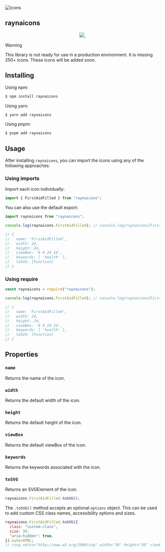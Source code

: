![icons](https://raw.githubusercontent.com/writeens/raynaicons/main/assets/icons.png)

## raynaicons

<p align="center">
  <a href="https://github.com/writeens/raynaicons/blob/master/license">
    <img src="https://img.shields.io/badge/License-MIT-yellow.svg" />
  </a>
  <a aria-label="build status" href="https://github.com/writeens/raynaicons/actions/workflows/ci.yml">
    <img alt="" src="https://github.com/writeens/raynaicons/actions/workflows/ci.yml/badge.svg?branch=main&event=push" />
  </a>
</p>

> [!WARNING]  
> This library is not ready for use in a production environment. It is missing 250+ icons. These icons will be added soon.

## Installing

Using npm:

```bash
$ npm install raynaicons
```

Using yarn:

```bash
$ yarn add raynaicons
```

Using pnpm:

```bash
$ pnpm add raynaicons
```

## Usage

After installing `raynaicons`, you can import the icons using any of the following approaches:

### Using imports

Import each icon individually:

```js
import { FirstAidFilled } from "raynaicons";
```

You can also use the default export:

```js
import raynaicons from "raynaicons";

console.log(raynaicons.FirstAidFilled); // console.log(raynaicons[FirstAidFilled])

// {
//   name: 'FirstAidFilled',
//   width: 24,
//   height: 24,
//   viewBox: '0 0 24 24',
//   keywords: [ 'health' ],
//   toSVG: [Function]
// }
```

### Using require

```js
const raynaicons = require("raynaicons");

console.log(raynaicons.FirstAidFilled); // console.log(raynaicons[FirstAidFilled])

// {
//   name: 'FirstAidFilled',
//   width: 24,
//   height: 24,
//   viewBox: '0 0 24 24',
//   keywords: [ 'health' ],
//   toSVG: [Function]
// }
```

## Properties

### `name`

Returns the name of the icon.

### `width`

Returns the default width of the icon.

### `height`

Returns the default height of the icon.

### `viewBox`

Returns the default viewBox of the icon.

### `keywords`

Returns the keywords associated with the icon.

### `toSVG`

Returns an SVGElement of the icon.

```js
raynaicons.FirstAidFilled.toSVG();
```

The `.toSVG()` method accepts an optional `options` object. This can be used to add custom CSS class names, accessibility options and sizes.

```js
raynaicons.FirstAidFilled.toSVG({
  class: "custom-class",
  size: 30,
  "aria-hidden": true,
}).outerHTML;
// <svg xmlns="http://www.w3.org/2000/svg" width="30" height="30" viewBox="0 0 24 24" fill="currentColor" class="rayna rayna-first-aid-filled custom-class" aria-hidden="true"><path d="M8.038 6.667H5.722A2.22 2.22 ...</svg>
```
